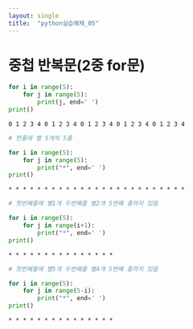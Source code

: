 ```yaml
---
layout: single
title:  "python실습예제_05"
---
```


# 중첩 반복문(2중 for문)


```python
for i in range(5):
    for j in range(5):
        print(j, end=' ')
print()
```

    0 1 2 3 4 0 1 2 3 4 0 1 2 3 4 0 1 2 3 4 0 1 2 3 4 
    


```python
# 한줄에 별 5개씩 5줄
```


```python
for i in range(5):
    for j in range(5):
        print("*", end=' ')
print()
```

    * * * * * * * * * * * * * * * * * * * * * * * * * 
    


```python
# 첫번째줄에 별1개 두번째줄 별2개 5번째 줄까지 있음
```


```python
for i in range(5):
    for j in range(i+1):
        print("*", end=' ')
print()
```

    * * * * * * * * * * * * * * * 
    


```python
# 첫번째줄에 별5개 두번째줄 별4개 5번째 줄까지 있음
```


```python
for i in range(5):
    for j in range(5-i):
        print("*", end=' ')
print()
```

    * * * * * * * * * * * * * * * 
    
